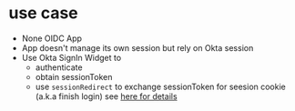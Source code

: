 # use case

- None OIDC App
- App doesn't manage its own session but rely on Okta session
- Use Okta SignIn Widget to 
    - authenticate 
    - obtain sessionToken
    - use `sessionRedirect` to exchange sessionToken for seesion cookie (a.k.a finish login)
      see [here for details](https://developer.okta.com/docs/guides/session-cookie/overview/#retrieving-a-session-cookie-by-visiting-a-session-redirect-link)
